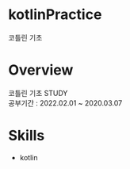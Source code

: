 # kotlinPractice
코틀린 기초

# Overview
코틀린 기초 STUDY<br/>
공부기간 : 2022.02.01 ~ 2020.03.07

# Skills
* kotlin
